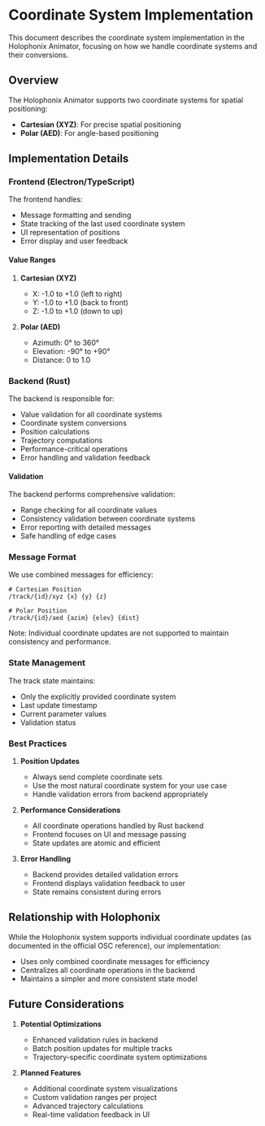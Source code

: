 # Coordinate System Implementation

This document describes the coordinate system implementation in the Holophonix Animator, focusing on how we handle coordinate systems and their conversions.

## Overview

The Holophonix Animator supports two coordinate systems for spatial positioning:
- **Cartesian (XYZ)**: For precise spatial positioning
- **Polar (AED)**: For angle-based positioning

## Implementation Details

### Frontend (Electron/TypeScript)

The frontend handles:
- Message formatting and sending
- State tracking of the last used coordinate system
- UI representation of positions
- Error display and user feedback

#### Value Ranges
1. **Cartesian (XYZ)**
   - X: -1.0 to +1.0 (left to right)
   - Y: -1.0 to +1.0 (back to front)
   - Z: -1.0 to +1.0 (down to up)

2. **Polar (AED)**
   - Azimuth: 0° to 360°
   - Elevation: -90° to +90°
   - Distance: 0 to 1.0

### Backend (Rust)

The backend is responsible for:
- Value validation for all coordinate systems
- Coordinate system conversions
- Position calculations
- Trajectory computations
- Performance-critical operations
- Error handling and validation feedback

#### Validation
The backend performs comprehensive validation:
- Range checking for all coordinate values
- Consistency validation between coordinate systems
- Error reporting with detailed messages
- Safe handling of edge cases

### Message Format

We use combined messages for efficiency:

```
# Cartesian Position
/track/{id}/xyz {x} {y} {z}

# Polar Position
/track/{id}/aed {azim} {elev} {dist}
```

Note: Individual coordinate updates are not supported to maintain consistency and performance.

### State Management

The track state maintains:
- Only the explicitly provided coordinate system
- Last update timestamp
- Current parameter values
- Validation status

### Best Practices

1. **Position Updates**
   - Always send complete coordinate sets
   - Use the most natural coordinate system for your use case
   - Handle validation errors from backend appropriately

2. **Performance Considerations**
   - All coordinate operations handled by Rust backend
   - Frontend focuses on UI and message passing
   - State updates are atomic and efficient

3. **Error Handling**
   - Backend provides detailed validation errors
   - Frontend displays validation feedback to user
   - State remains consistent during errors

## Relationship with Holophonix

While the Holophonix system supports individual coordinate updates (as documented in the official OSC reference), our implementation:
- Uses only combined coordinate messages for efficiency
- Centralizes all coordinate operations in the backend
- Maintains a simpler and more consistent state model

## Future Considerations

1. **Potential Optimizations**
   - Enhanced validation rules in backend
   - Batch position updates for multiple tracks
   - Trajectory-specific coordinate system optimizations

2. **Planned Features**
   - Additional coordinate system visualizations
   - Custom validation ranges per project
   - Advanced trajectory calculations
   - Real-time validation feedback in UI

